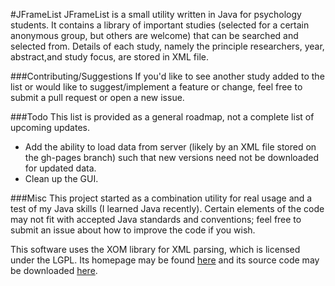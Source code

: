 #JFrameList
JFrameList is a small utility written in Java for psychology students. It
contains a library of important studies (selected for a certain anonymous group,
but others are welcome) that can be searched and selected from. Details of each
study, namely the principle researchers, year, abstract,and study focus, are
stored in XML file.

###Contributing/Suggestions
If you'd like to see another study added to the list or would like to
suggest/implement a feature or change, feel free to submit a pull request or
open a new issue.

###Todo
This list is provided as a general roadmap, not a complete list of upcoming
updates.

* Add the ability to load data from server (likely by an XML file stored on
    the gh-pages branch) such that new versions need not be downloaded for
    updated data.
* Clean up the GUI.

###Misc
This project started as a combination utility for real usage and a test of my
Java skills (I learned Java recently). Certain elements of the code may not fit
with accepted Java standards and conventions; feel free to submit an issue about
how to improve the code if you wish.

This software uses the XOM library for XML parsing, which is licensed under the
LGPL. Its homepage may be found [here](http://www.xom.nu/) and its source code
may be downloaded [here](http://www.cafeconleche.org/XOM/xom-1.2.10-src.tar.gz).
